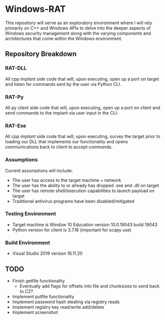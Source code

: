 # Windows-RAT
This repository will serve as an exploratory environment where I will rely primarily on C++ and Windows APIs to delve into the deeper aspects of Windows security management along with the varying components and architectures that come within the Windows environment.

## Repository Breakdown

### RAT-DLL
All cpp *implant* side code that will, upon executing, open up a port on target and listen for commands sent by the user via Python CLI.

### RAT-Py
All py *client* side code that will, upon executing, open up a port on client and send commands to the implant via user input in the CLI.

### RAT-Exe
All cpp *implant* side code that will, upon executing, survey the target prior to loading our DLL that implements our functionality and opens communications back to client to accept commands.

### Assumptions
Current assumptions will include:
- The user has access to the target machine + network
- The user has the ability to or already has dropped .exe and .dll on target
- The user has remote shell/execution capabilities to launch payload on target
- Traditional antivirus programs have been disabled/mitigated

### Testing Environment
- Target machine is Window 10 Education version 10.0.19043 build 19043
- Python version for client is 3.7.16 (important for scapy use)

### Build Environment
- Visual Studio 2019 version 16.11.20

## TODO
- Finish getfile functionality
  - Eventually add flags for offsets into file and chunksizes to send back to C2?
- Implement putfile functionality
- Implement password hash stealing via registry reads 
- Implement registry key read/write add/delete
- Implement screenshot
